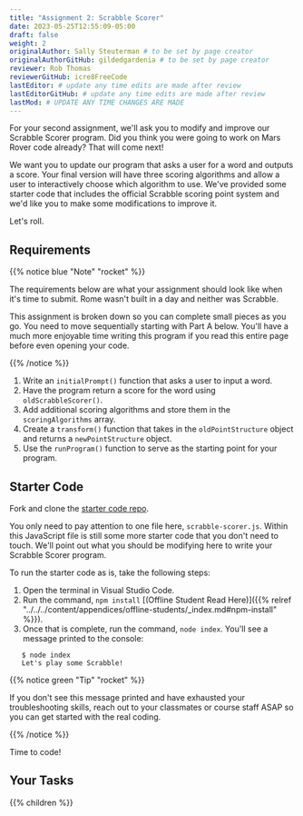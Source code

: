 ```yaml
---
title: "Assignment 2: Scrabble Scorer"
date: 2023-05-25T12:55:09-05:00
draft: false
weight: 2
originalAuthor: Sally Steuterman # to be set by page creator
originalAuthorGitHub: gildedgardenia # to be set by page creator
reviewer: Rob Thomas 
reviewerGitHub: icre8FreeCode 
lastEditor: # update any time edits are made after review
lastEditorGitHub: # update any time edits are made after review
lastMod: # UPDATE ANY TIME CHANGES ARE MADE
---
```


For your second assignment, we'll ask you to modify and improve our Scrabble Scorer program. 
Did you think you were going to work on Mars Rover code already? That will come next!

We want you to update our program that asks a user for a word 
and outputs a score. Your final version will have three scoring algorithms and 
allow a user to interactively choose which algorithm to use. We've provided some starter code that
includes the official Scrabble scoring point system and we'd like you to make 
some modifications to improve it.

Let's roll.

## Requirements

{{% notice blue "Note" "rocket" %}}

   The requirements below are what your assignment should look like when it's 
   time to submit. Rome wasn't built in a day and neither was Scrabble.

   This assignment is broken down so you can complete small pieces as you go.
   You need to move sequentially starting with Part A below. You'll have a much more 
   enjoyable time writing this program if you read this entire page before even opening your code.

{{% /notice %}}

1. Write an `initialPrompt()` function that asks a user to input a word.
1. Have the program return a score for the word using `oldScrabbleScorer()`.
1. Add additional scoring algorithms and store them in the `scoringAlgorithms` array.
1. Create a `transform()` function that takes in the `oldPointStructure`
   object and returns a `newPointStructure` object.
1. Use the `runProgram()` function to serve as the starting point for your
   program.

## Starter Code

Fork and clone the [starter code repo](https://github.com/LaunchCodeEducation/Scrabble-Scorer-Autograded).

You only need to pay attention to one file here, `scrabble-scorer.js`. Within this JavaScript
file is still some more starter code that you don't need to touch. We'll point out what you 
should be modifying here to write your Scrabble Scorer program.

To run the starter code as is, take the following steps:

1. Open the terminal in Visual Studio Code.
1. Run the command, `npm install` [(Offline Student Read Here)]({{% relref "../../../content/appendices/offline-students/_index.md#npm-install" %}}).
1. Once that is complete, run the command, `node index`. You'll see a message printed to the console:

```console
   $ node index
   Let's play some Scrabble!
```

{{% notice green "Tip" "rocket" %}}

   If you don't see this message printed and have exhausted your troubleshooting skills, 
   reach out to your classmates or course staff ASAP so you can get started with the real coding.

{{% /notice %}}

Time to code!

## Your Tasks

{{% children %}}




